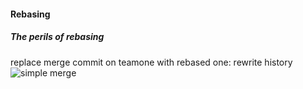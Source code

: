 #### Rebasing
##### The perils of rebasing

replace merge commit on teamone with rebased one: rewrite history
![simple merge](https://git-scm.com/book/en/v2/book/03-git-branching/images/perils-of-rebasing-3.png)
